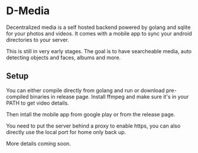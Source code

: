 D-Media
===

Decentralized media is a self hosted backend powered by golang and sqlite for your photos and videos. It comes with a mobile app to sync your android directories to your server.

This is still in very early stages. The goal is to have searcheable media, auto detecting objects and faces, albums and more.

Setup
---

You can either compile directly from golang and run or download pre-compiled binaries in release page.
Install ffmpeg and make sure it's in your PATH to get video details.

Then intall the mobile app from google play or from the release page.

You need to put the server behind a proxy to enable https, you can also directly use the local port for home only back up.

More details coming soon.
